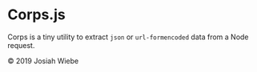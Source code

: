 # Corps.js

Corps is a tiny utility to extract `json` or `url-formencoded` data from a Node request.

&copy; 2019 Josiah Wiebe